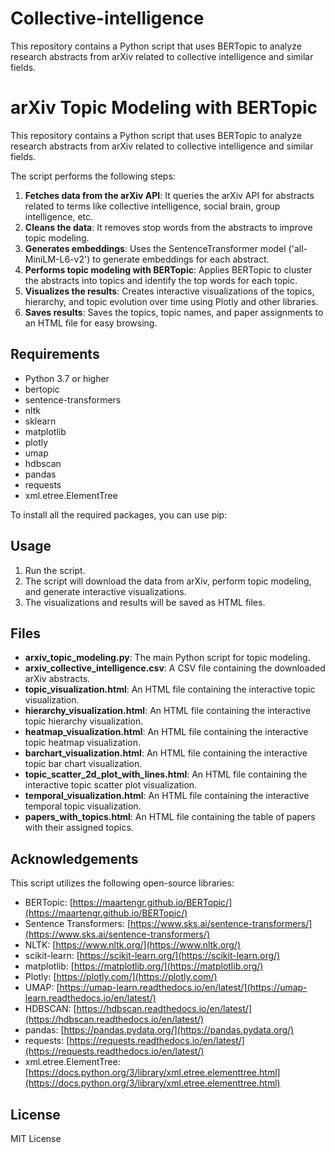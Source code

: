# Collective-intelligence
This repository contains a Python script that uses BERTopic to analyze research abstracts from arXiv related to collective intelligence and similar fields.

# arXiv Topic Modeling with BERTopic

This repository contains a Python script that uses BERTopic to analyze research abstracts from arXiv related to collective intelligence and similar fields.

The script performs the following steps:

1. **Fetches data from the arXiv API**: It queries the arXiv API for abstracts related to terms like collective intelligence, social brain, group intelligence, etc.
2. **Cleans the data**: It removes stop words from the abstracts to improve topic modeling.
3. **Generates embeddings**: Uses the SentenceTransformer model ('all-MiniLM-L6-v2') to generate embeddings for each abstract.
4. **Performs topic modeling with BERTopic**: Applies BERTopic to cluster the abstracts into topics and identify the top words for each topic.
5. **Visualizes the results**: Creates interactive visualizations of the topics, hierarchy, and topic evolution over time using Plotly and other libraries.
6. **Saves results**: Saves the topics, topic names, and paper assignments to an HTML file for easy browsing.


## Requirements

- Python 3.7 or higher
- bertopic
- sentence-transformers
- nltk
- sklearn
- matplotlib
- plotly
- umap
- hdbscan
- pandas
- requests
- xml.etree.ElementTree

To install all the required packages, you can use pip:

## Usage

1. Run the script.
2. The script will download the data from arXiv, perform topic modeling, and generate interactive visualizations.
3. The visualizations and results will be saved as HTML files.

## Files

- **arxiv_topic_modeling.py**: The main Python script for topic modeling.
- **arxiv_collective_intelligence.csv**: A CSV file containing the downloaded arXiv abstracts.
- **topic_visualization.html**: An HTML file containing the interactive topic visualization.
- **hierarchy_visualization.html**: An HTML file containing the interactive topic hierarchy visualization.
- **heatmap_visualization.html**: An HTML file containing the interactive topic heatmap visualization.
- **barchart_visualization.html**: An HTML file containing the interactive topic bar chart visualization.
- **topic_scatter_2d_plot_with_lines.html**: An HTML file containing the interactive topic scatter plot visualization.
- **temporal_visualization.html**: An HTML file containing the interactive temporal topic visualization.
- **papers_with_topics.html**: An HTML file containing the table of papers with their assigned topics.

## Acknowledgements

This script utilizes the following open-source libraries:

- BERTopic: [https://maartengr.github.io/BERTopic/](https://maartengr.github.io/BERTopic/)
- Sentence Transformers: [https://www.sks.ai/sentence-transformers/](https://www.sks.ai/sentence-transformers/)
- NLTK: [https://www.nltk.org/](https://www.nltk.org/)
- scikit-learn: [https://scikit-learn.org/](https://scikit-learn.org/)
- matplotlib: [https://matplotlib.org/](https://matplotlib.org/)
- Plotly: [https://plotly.com/](https://plotly.com/)
- UMAP: [https://umap-learn.readthedocs.io/en/latest/](https://umap-learn.readthedocs.io/en/latest/)
- HDBSCAN: [https://hdbscan.readthedocs.io/en/latest/](https://hdbscan.readthedocs.io/en/latest/)
- pandas: [https://pandas.pydata.org/](https://pandas.pydata.org/)
- requests: [https://requests.readthedocs.io/en/latest/](https://requests.readthedocs.io/en/latest/)
- xml.etree.ElementTree: [https://docs.python.org/3/library/xml.etree.elementtree.html](https://docs.python.org/3/library/xml.etree.elementtree.html)

## License

MIT License
